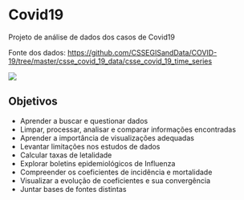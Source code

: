 # Covid19
Projeto de análise de dados dos casos de Covid19

Fonte dos dados: https://github.com/CSSEGISandData/COVID-19/tree/master/csse_covid_19_data/csse_covid_19_time_series

<!-- Inserir imagem com a #vitrinedev ao final do link -->
![](https://vitrinedev.s3.amazonaws.com/covid19.png#vitrinedev)

## Objetivos
- Aprender a buscar e questionar dados
- Limpar, processar, analisar e comparar informações encontradas
- Aprender a importância de visualizações adequadas
- Levantar limitações nos estudos de dados
- Calcular taxas de letalidade
- Explorar boletins epidemiológicos de Influenza
- Compreender os coeficientes de incidência e mortalidade
- Visualizar a evolução de coeficientes e sua convergência
- Juntar bases de fontes distintas
